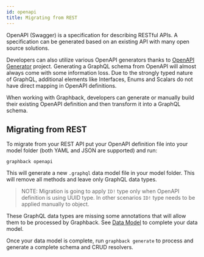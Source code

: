 ```yaml
---
id: openapi
title: Migrating from REST
---
```


OpenAPI (Swagger) is a specification for describing RESTful APIs.
A specification can be generated based on an existing API with many open source solutions. 

Developers can also utilize various OpenAPI generators thanks to [OpenAPI Generator](https://openapi-generator.tech) project.
Generating a GraphQL schema from OpenAPI will almost always come with some information loss.
Due to the strongly typed nature of GraphQL, additional elements like Interfaces, Enums and Scalars 
do not have direct mapping in OpenAPI definitions. 

When working with Graphback, developers can generate or manually build their existing 
OpenAPI definition and then transform it into a GraphQL schema.

## Migrating from REST

To migrate from your REST API put your OpenAPI definition file into your model folder (both YAML and JSON are supported) and run:

```
graphback openapi
```

This will generate a new `.graphql` data model file in your model folder. This will remove all methods and leave only GraphQL data types.

> NOTE: Migration is going to apply `ID!` type only when OpenAPI definition is 
using UUID type. In other scenarios `ID!` type needs to be applied manually to 
object.

These GraphQL data types are missing some annotations that will allow them to be processed by Graphback. See [Data Model](../intro/datamodel) to complete your data model.

Once your data model is complete, run `graphback generate` to process and generate a complete schema and CRUD resolvers.